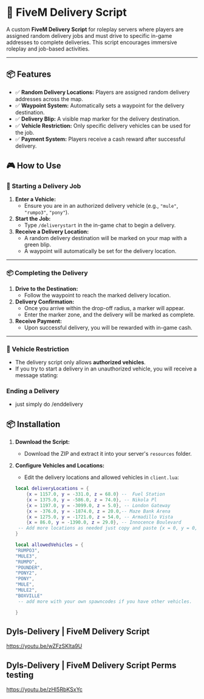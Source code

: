 # 🚚 FiveM Delivery Script

A custom **FiveM Delivery Script** for roleplay servers where players are assigned random delivery jobs and must drive to specific in-game addresses to complete deliveries. This script encourages immersive roleplay and job-based activities.

---

## 📦 Features
- ✅ **Random Delivery Locations:** Players are assigned random delivery addresses across the map.
- ✅ **Waypoint System:** Automatically sets a waypoint for the delivery destination.
- ✅ **Delivery Blip:** A visible map marker for the delivery destination.
- ✅ **Vehicle Restriction:** Only specific delivery vehicles can be used for the job.
- ✅ **Payment System:** Players receive a cash reward after successful delivery.


## 🎮 How to Use

### 🚚 Starting a Delivery Job
1. **Enter a Vehicle:**  
   - Ensure you are in an authorized delivery vehicle (e.g., `"mule"`, `"rumpo3"`, `"pony"`).
2. **Start the Job:**  
   - Type `/deliverystart` in the in-game chat to begin a delivery.
3. **Receive a Delivery Location:**  
   - A random delivery destination will be marked on your map with a green blip.
   - A waypoint will automatically be set for the delivery location.

---

### 📦 Completing the Delivery
1. **Drive to the Destination:**  
   - Follow the waypoint to reach the marked delivery location.
2. **Delivery Confirmation:**  
   - Once you arrive within the drop-off radius, a marker will appear.  
   - Enter the marker zone, and the delivery will be marked as complete.
3. **Receive Payment:**  
   - Upon successful delivery, you will be rewarded with in-game cash.

---

### 🚫 Vehicle Restriction
- The delivery script only allows **authorized vehicles**.  
- If you try to start a delivery in an unauthorized vehicle, you will receive a message stating:  

### Ending a Delivery

- just simply do /enddelivery


## 📦 Installation
1. **Download the Script:**
   - Download the ZIP and extract it into your server's `resources` folder.

2. **Configure Vehicles and Locations:**
   - Edit the delivery locations and allowed vehicles in `client.lua`:
   ```lua
   local deliveryLocations = {
       {x = 1157.0, y = -331.0, z = 68.0} --  Fuel Station
       {x = 1375.0, y = -586.0, z = 74.0}, -- Nikola Pl 
       {x = 1197.0, y = -3099.0, z = 5.0}, -- London Gateway
       {x = -376.0, y = -1874.0, z = 20.0,-- Maze Bank Arena
       {x = 1275.0, y = -1721.0, z = 54.0, -- Armadillo Vista
       {x = 86.0, y = -1390.0, z = 29.0}, -- Innocence Boulevard
    -- Add more locations as needed just copy and paste {x = 0, y = 0, z = 0}
   }

   local allowedVehicles = {
   "RUMPO3",
   "MULE3",
   "RUMPO",
   "POUNDER",
   "PONY2",
   "PONY",
   "MULE",
   "MULE2",
   "BOXVILLE"
    -- add more with your own spawncodes if you have other vehicles.
   
   }

## Dyls-Delivery | FiveM Delivery Script

https://youtu.be/wZFzSKlta9U

## Dyls-Delivery | FiveM Delivery Script Perms testing

https://youtu.be/zHI5RbKSxYc


